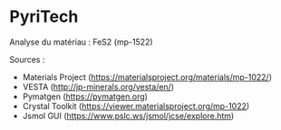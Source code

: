 # PyriTech

Analyse du matériau : FeS2 (mp-1522)

Sources : 
  - Materials Project (https://materialsproject.org/materials/mp-1022/)
  - VESTA (http://jp-minerals.org/vesta/en/)
  - Pymatgen (https://pymatgen.org)
  - Crystal Toolkit (https://viewer.materialsproject.org/mp-1022)
  - Jsmol GUI (https://www.pslc.ws/jsmol/jcse/explore.htm)
